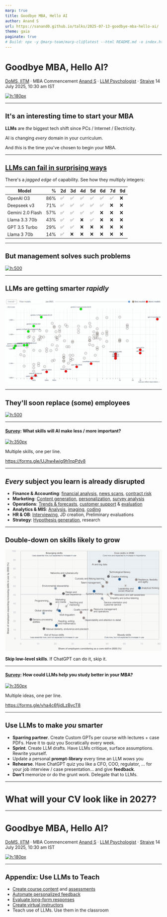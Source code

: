 ```yaml
---
marp: true
title: Goodbye MBA, Hello AI
author: Anand S
url: https://sanand0.github.io/talks/2025-07-13-goodbye-mba-hello-ai/
theme: gaia
paginate: true
# Build: npx -y @marp-team/marp-cli@latest --html README.md -o index.html
---
```


<!-- _class: lead -->

# Goodbye MBA, Hello AI?

[DoMS, IITM](https://doms.iitm.ac.in/) · MBA Commencement
[Anand S](https://s-anand.net/) · [LLM Psychologist](https://www.linkedin.com/in/sanand0/) · [Straive](https://straive.com/)
14 July 2025, 10:30 am IST

[![h:180px](https://api.qrserver.com/v1/create-qr-code/?size=150x150&data=https://sanand0.github.io/talks/2025-07-13-goodbye-mba-hello-ai/)](https://sanand0.github.io/talks/2025-07-13-goodbye-mba-hello-ai/)

---

## It's an interesting time to start your MBA

**LLMs** are _the_ biggest tech shift since PCs / Internet / Electricity.

AI is changing _every_ domain in your curriculum.

And _this_ is the time you've chosen to begin your MBA.

---

## [LLMs can fail in surprising ways](https://sanand0.github.io/llmmath/)

There's a _jagged edge_ of capability. See how they multiply integers:

| Model            |   % | 2d  | 3d  | 4d  | 5d  | 6d  | 7d  | 9d  |
| ---------------- | --: | --- | --- | --- | --- | --- | --- | --- |
| OpenAI O3        | 86% | ✅  | ✅  | ✅  | ✅  | ✅  | ✅  | ❌  |
| Deepseek v3      | 71% | ✅  | ✅  | ✅  | ✅  | ✅  | ❌  | ❌  |
| Gemini 2.0 Flash | 57% | ✅  | ✅  | ✅  | ✅  | ❌  | ❌  | ❌  |
| Llama 3.3 70b    | 43% | ✅  | ✅  | ❌  | ✅  | ❌  | ❌  | ❌  |
| GPT 3.5 Turbo    | 29% | ✅  | ✅  | ❌  | ❌  | ❌  | ❌  | ❌  |
| Llama 3 70b      | 14% | ✅  | ❌  | ❌  | ❌  | ❌  | ❌  | ❌  |

---

## But management solves such problems

[![h:500](https://sanand0.github.io/llmevals/double-checking/improvement.webp)](https://sanand0.github.io/llmevals/double-checking/)

---

## LLMs are getting smarter _rapidly_

[![h:500](pricing.webp)](https://sanand0.github.io/llmpricing/)

---

## They'll soon replace (some) employees

[![h:500](https://res.cloudinary.com/lesswrong-2-0/image/upload/f_auto,q_auto/v1/mirroredImages/deesrjitvXM4xYGZd/e6bm1rfz9dazzub1lupj)](https://www.lesswrong.com/posts/deesrjitvXM4xYGZd/metr-measuring-ai-ability-to-complete-long-tasks)

---

#### <u>Survey</u>: What skills will AI make less / more important?

[![h:350px](https://api.qrserver.com/v1/create-qr-code/?size=150x150&data=https://forms.gle/UJhw4wig9h1npPdy8)](https://forms.gle/UJhw4wig9h1npPdy8)

Multiple skills, one per line.

https://forms.gle/UJhw4wig9h1npPdy8

---

## _Every_ subject you learn is already disrupted

- **Finance & Accounting**: [financial analysis](https://gramener.com/docsearch/creditresearch/), [news scans](https://dealnews.straivedemo.com/), [contract risk](https://contractanalysis.straivedemo.com/)
- **Marketing**: [Content generation](https://postergen.straivedemo.com/), [personalization](https://videohighlights.straivedemo.com/), [survey analysis](https://llmfoundry.straive.com/classify)
- **Operations**: [Trends & forecasts](https://sanand0.github.io/datastories/employment-trends/), [customer support](https://gramener.com/callemotion2/) & [evaluation](https://voicetranscripts.straivedemo.com/)
- **Analytics & MIS**: [Analysis](https://datachat.straivedemo.com/), [imaging](https://imageexplore.straivedemo.com/), [coding](https://llmfoundry.straive.com/apps)
- **HR & OB**: [Interviewing](https://llmfoundry.straive.com/apps#?template=InterView_questions_V.1), JD creation, Preliminary evaluations
- **Strategy**: [Hypothesis generation](https://sanand0.github.io/hypoforge/), research

---

## Double-down on skills likely to grow

[![h:500](skills.webp)](https://reports.weforum.org/docs/WEF_Future_of_Jobs_Report_2025.pdf)

**Skip low-level skills**. If ChatGPT can do it, skip it.

---

#### <u>Survey</u>: How could LLMs help you study better in your MBA?

[![h:350px](https://api.qrserver.com/v1/create-qr-code/?size=150x150&data=https://forms.gle/vha4c6fjidLzBycT8)](https://forms.gle/vha4c6fjidLzBycT8)

Multiple ideas, one per line.

https://forms.gle/vha4c6fjidLzBycT8

---

## Use LLMs to make _you_ smarter

- **Sparring partner**. Create Custom GPTs per course with lectures + case PDFs. Have it to quiz you Socratically every week.
- **Sprint**. Create LLM drafts. Have LLMs critique, surface assumptions. Rewrite yourself.
- Update a personal **prompt-library** every time an LLM _wows_ you
- **Rehearse**. Have ChatGPT quiz you like a CFO, COO, regulator, ... for your job interview / case presentation... and give **feedback**.
- **Don't** memorize or do the grunt work. Delegate that to LLMs.

---

<!-- _class: lead -->

# What will your CV look like in 2027?

---

<!-- _class: lead -->

# Goodbye MBA, Hello AI?

[DoMS, IITM](https://doms.iitm.ac.in/) · MBA Commencement
[Anand S](https://s-anand.net/) · [LLM Psychologist](https://www.linkedin.com/in/sanand0/) · [Straive](https://straive.com/)
14 July 2025, 10:30 am IST

[![h:180px](https://api.qrserver.com/v1/create-qr-code/?size=150x150&data=https://sanand0.github.io/talks/2025-07-13-goodbye-mba-hello-ai/)](https://sanand0.github.io/talks/2025-07-13-goodbye-mba-hello-ai/)

---

## Appendix: Use LLMs to Teach

- [Create course content](https://sanand0.github.io/llms-in-education/#5) and [assessments](https://exam.sanand.workers.dev/tds-2025-05-ga6)
- [Automate personalized feedback](https://sanand0.github.io/llms-in-education/#6)
- [Evaluate long-form responses](https://sanand0.github.io/llms-in-education/#7)
- [Create virtual instructors](https://sanand0.github.io/llms-in-education/#10)
- Teach use of LLMs. Use them in the classroom
